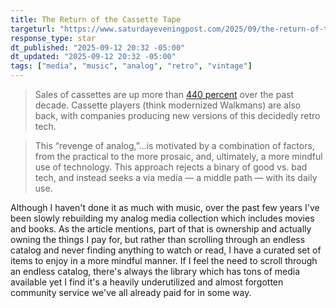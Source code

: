 ```yaml
---
title: The Return of the Cassette Tape
targeturl: "https://www.saturdayeveningpost.com/2025/09/the-return-of-the-cassette-tape-how-analog-music-is-making-a-comeback/"
response_type: star
dt_published: "2025-09-12 20:32 -05:00"
dt_updated: "2025-09-12 20:32 -05:00"
tags: ["media", "music", "analog", "retro", "vintage"]
---
```


> Sales of cassettes are up more than [440 percent](https://www.npr.org/2024/06/07/nx-s1-4976071/the-cassette-tape-is-making-a-comeback-thanks-to-a-family-run-company-in-missouri) over the past decade. Cassette players (think modernized Walkmans) are also back, with companies producing new versions of this decidedly retro tech.

> This “revenge of analog,”...is motivated by a combination of factors, from the practical to the more prosaic, and, ultimately, a more mindful use of technology. This approach rejects a binary of good vs. bad tech, and instead seeks a via media — a middle path — with its daily use. 

Although I haven't done it as much with music, over the past few years I've been slowly rebuilding my analog media collection which includes movies and books. As the article mentions, part of that is ownership and actually owning the things I pay for, but rather than scrolling through an endless catalog and never finding anything to watch or read, I have a curated set of items to enjoy in a more mindful manner. If I feel the need to scroll through an endless catalog, there's always the library which has tons of media available yet I find it's a heavily underutilized and almost forgotten community service we've all already paid for in some way.
